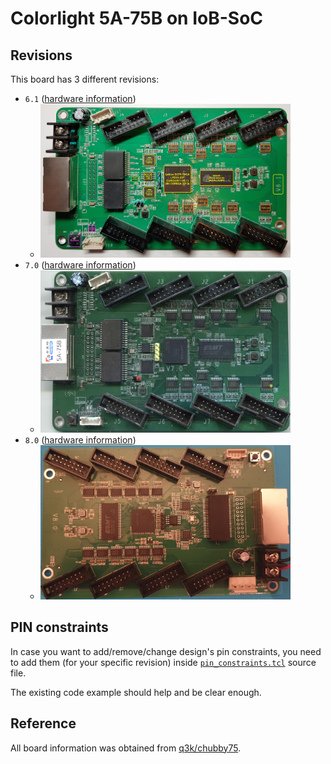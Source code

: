 # Colorlight 5A-75B on IoB-SoC

## Revisions

This board has 3 different revisions:
- `6.1` ([hardware information](./hardware_V6.1.md))
    - <img src="images/cl-5a-75b-v61-front-annotated.jpg" width="400" />
- `7.0` ([hardware information](./hardware_V7.0.md))
    - <img src="images/cl-5a-75b-v70-front.jpg" width="400" />
- `8.0` ([hardware information](./hardware_V8.0.md))
    - <img src="images/cl-5a-75b-v80-front.jpg" width="400" />
## PIN constraints

In case you want to add/remove/change design's pin constraints, you need to add them (for your specific revision) inside [`pin_constraints.tcl`](../pin_constraints.tcl) source file.

The existing code example should help and be clear enough.


## Reference
All board information was obtained from [q3k/chubby75](https://github.com/q3k/chubby75).